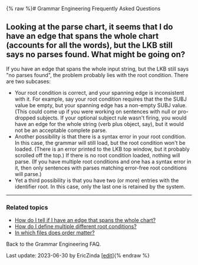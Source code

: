 {% raw %}# Grammar Engineering Frequently Asked Questions

## Looking at the parse chart, it seems that I do have an edge that spans the whole chart (accounts for all the words), but the LKB still says no parses found. What might be going on?

If you have an edge that spans the whole input string, but the LKB still
says "no parses found", the problem probably lies with the root
condition. There are two subcases:

- Your root condition is correct, and your spanning edge is
inconsistent with it. For example, say your root condition requires
that the the SUBJ value be empty, but your spanning edge has a
non-empty SUBJ value. (This could come up if you were working on
sentences with null or pro-dropped subjects. If your optional
subject rule wasn't firing, you would have an edge for the whole
string (verb plus object, say), but it would not be an acceptable
complete parse.
- Another possibility is that there is a syntax error in your root
condition. In this case, the grammar will still load, but the root
condition won't be loaded. (There is an error printed to the LKB top
window, but it probably scrolled off the top.) If there is no root
condition loaded, nothing will parse. (If you have multiple root
conditions and one has a syntax error in it, then only sentences
with parses matching error-free root conditions will parse.)
- Yet a third possibility is that you have two (or more) entries with
the identifier root. In this case, only the last one is retained by
the system.

* * *

### Related topics

- [How do I tell if I have an edge that spans the whole
chart?](https://delph-in.github.io/docs/matrix/GeFaqSpanningEdge)
- [How do I define multiple different root
conditions?](/GeFaqMultipleRoot)
- [In which files does order matter?](https://delph-in.github.io/docs/matrix/GeFaqOrderMatters)

Back to the Grammar Engineering FAQ.

Last update: 2023-06-30 by EricZinda [[edit](https://github.com/delph-in/docs/wiki/GeFaqRootFail/_edit)]{% endraw %}